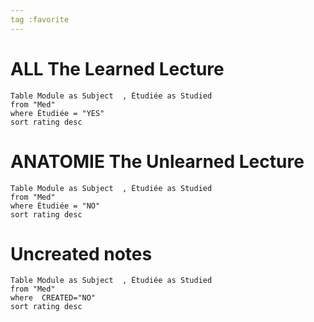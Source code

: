 ```yaml
---
tag :favorite
---
```

# ALL The Learned Lecture
```dataview
Table Module as Subject  , Étudiée as Studied
from "Med" 
where Étudiée = "YES"  
sort rating desc
```

# ANATOMIE The Unlearned Lecture
```dataview
Table Module as Subject  , Étudiée as Studied
from "Med"  
where Étudiée = "NO" 
sort rating desc
```
# Uncreated notes 
```dataview
Table Module as Subject  , Étudiée as Studied
from "Med"  
where  CREATED="NO"
sort rating desc
```

